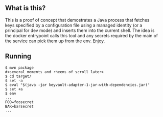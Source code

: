 ## What is this?
This is a proof of concept that demostrates a Java process that fetches keys specified by a configuration file using a managed identity (or a principal for dev mode) and inserts them into the current shell. The idea is the docker entrypoint calls this tool and any secrets required by the main of the service can pick them up from the env. Enjoy.

## Running
```
$ mvn package
#<several moments and rheems of scroll later>
$ cd target/
$ set -a
$ eval "$(java -jar keyvault-adapter-1-jar-with-dependencies.jar)"
$ set +a
$ env
...
FOO=foosecret
BAR=barsecret
...
```
